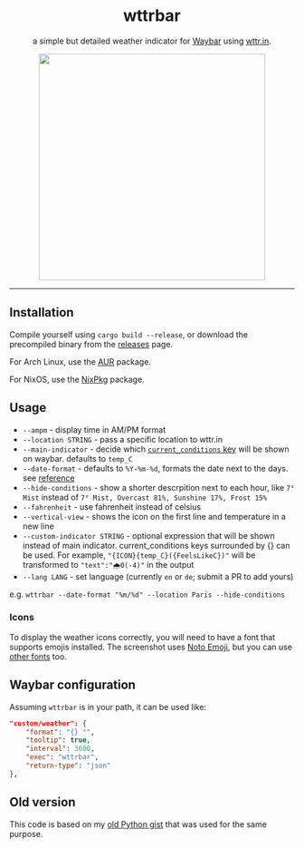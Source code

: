 <h1 align="center">
wttrbar
</h1>

<p align="center">
a simple but detailed weather indicator for <a href="https://github.com/Alexays/Waybar/">Waybar</a> using <a href="https://wttr.in/">wttr.in</a>.
</p>
<p align="center">
<img src="https://user-images.githubusercontent.com/55081/232401699-b8345fe0-ffce-4353-b51b-615389153448.png" height="400">
</p>
<hr />

## Installation

Compile yourself using `cargo build --release`, or download the precompiled binary from the [releases](https://github.com/bjesus/wttrbar/releases) page.

For Arch Linux, use the [AUR](https://aur.archlinux.org/packages/wttrbar) package.

For NixOS, use the [NixPkg](https://github.com/NixOS/nixpkgs/blob/master/pkgs/applications/misc/wttrbar/default.nix) package.

## Usage

- `--ampm` - display time in AM/PM format
- `--location STRING` - pass a specific location to wttr.in
- `--main-indicator` - decide which [`current_conditions` key](https://wttr.in/?format=j1) will be shown on waybar. defaults to `temp_C`
- `--date-format` - defaults to `%Y-%m-%d`, formats the date next to the days. see [reference](https://docs.rs/chrono/latest/chrono/format/strftime/index.html)
- `--hide-conditions` - show a shorter descrpition next to each hour, like `7° Mist` instead of `7° Mist, Overcast 81%, Sunshine 17%, Frost 15%`
- `--fahrenheit` - use fahrenheit instead of celsius
- `--vertical-view` - shows the icon on the first line and temperature in a new line
- `--custom-indicator STRING` - optional expression that will be shown instead of main indicator. current_conditions keys surrounded by {} can be used. For example, `"{ICON}{temp_C}({FeelsLikeC})"` will be transformed to `"text":"🌧️0(-4)"` in the output
- `--lang LANG` - set language (currently `en` or `de`; submit a PR to add yours)

e.g. `wttrbar --date-format "%m/%d" --location Paris --hide-conditions`

### Icons

To display the weather icons correctly, you will need to have a font that supports emojis installed. The screenshot uses [Noto Emoji](https://github.com/googlefonts/noto-emoji), but you can use [other fonts](https://wiki.archlinux.org/title/fonts#Emoji_and_symbols) too.

## Waybar configuration

Assuming `wttrbar` is in your path, it can be used like:
```json
"custom/weather": {
    "format": "{} °",
    "tooltip": true,
    "interval": 3600,
    "exec": "wttrbar",
    "return-type": "json"
},
```

## Old version

This code is based on my [old Python gist](https://gist.github.com/bjesus/f8db49e1434433f78e5200dc403d58a3) that was used for the same purpose.
